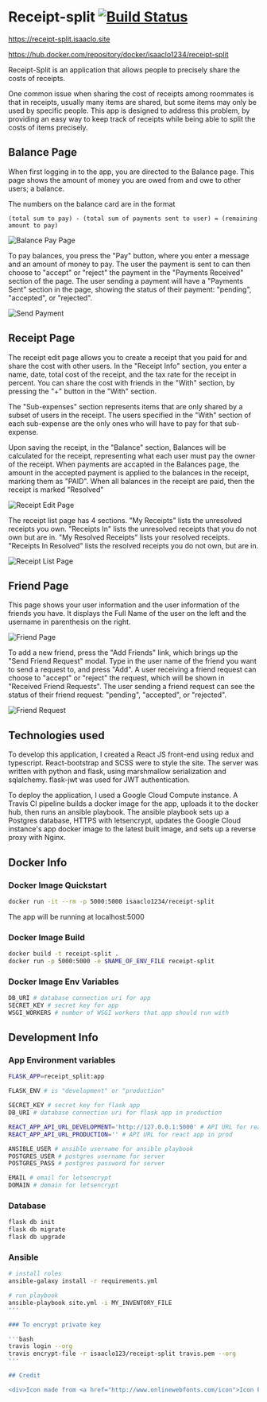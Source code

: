 # Receipt-split [![Build Status](https://travis-ci.org/isaaclo123/receipt-split.svg?branch=master)](https://travis-ci.org/isaaclo123/receipt-split)

https://receipt-split.isaaclo.site

https://hub.docker.com/repository/docker/isaaclo1234/receipt-split

Receipt-Split is an application that allows people to precisely share the costs of receipts.

One common issue when sharing the cost of receipts among roommates is that in receipts, usually many
items are shared, but some items may only be used by specific people. This app is designed to
address this problem, by providing an easy way to keep track of receipts while being able to split
the costs of items precisely.

## Balance Page

When first logging in to the app, you are directed to the Balance page. This page shows the amount
of money you are owed from and owe to other users; a balance.

The numbers on the balance card are in the format

```None
(total sum to pay) - (total sum of payments sent to user) = (remaining amount to pay)
```

![Balance Pay Page](screenshots/balancepay.png)

To pay balances, you press the "Pay" button, where you enter a message and an amount of money to
pay. The user the payment is sent to can then choose to "accept" or "reject" the payment in the
"Payments Received" section of the page. The user sending a payment will have a "Payments Sent"
section in the page, showing the status of their payment: "pending", "accepted", or "rejected".

![Send Payment](screenshots/paymodal.png)

## Receipt Page

The receipt edit page allows you to create a receipt that you paid for and share the cost with
other users. In the "Receipt Info" section, you enter a name, date, total cost of the receipt, and
the tax rate for the receipt in percent. You can share the cost with friends in the "With" section,
by pressing the "+" button in the "With" section.

The "Sub-expenses" section represents items that are only shared by a subset of users in the
receipt. The users specified in the "With" section of each sub-expense are the only ones who will
have to pay for that sub-expense.

Upon saving the receipt, in the "Balance" section, Balances will be calculated for the receipt,
representing what each user must pay the owner of the receipt. When payments are accapted in the
Balances page, the amount in the accepted payment is applied to the balances in the receipt, marking
them as "PAID". When all balances in the receipt are paid, then the receipt is marked "Resolved"

![Receipt Edit Page](screenshots/receiptedit.png)

The receipt list page has 4 sections. "My Receipts" lists the unresolved receipts you own. "Receipts
In" lists the unresolved receipts that you do not own but are in. "My Resolved Receipts" lists your
resolved receipts. "Receipts In Resolved" lists the resolved receipts you do not own, but are in.

![Receipt List Page](screenshots/receiptpage.png)

## Friend Page

This page shows your user information and the user information of the friends you have. It displays
the Full Name of the user on the left and the username in parenthesis on the right.

![Friend Page](screenshots/friendpage.png)

To add a new friend, press the "Add Friends" link, which brings up the "Send Friend Request" modal.
Type in the user name of the friend you want to send a request to, and press "Add". A user
receiving a friend request can choose to "accept" or "reject" the request, which will be shown in
"Received Friend Requests". The user sending a friend request can see the status of their friend
request: "pending", "accepted", or "rejected".

![Friend Request](screenshots/friendrequest.png)

## Technologies used

To develop this application, I created a React JS front-end using redux and typescript.
React-bootstrap and SCSS were to style the site. The server was written with python and flask,
using marshmallow serialization and sqlalchemy. flask-jwt was used for JWT authentication.

To deploy the application, I used a Google Cloud Compute instance. A Travis CI pipeline builds a
docker image for the app, uploads it to the docker hub, then runs an ansible playbook. The ansible
playbook sets up a Postgres database, HTTPS with letsencrypt, updates the Google Cloud instance's
app docker image to the latest built image, and sets up a reverse proxy with Nginx.

## Docker Info

### Docker Image Quickstart

```bash
docker run -it --rm -p 5000:5000 isaaclo1234/receipt-split
```

The app will be running at localhost:5000

### Docker Image Build

```bash
docker build -t receipt-split .
docker run -p 5000:5000 -e $NAME_OF_ENV_FILE receipt-split
```

### Docker Image Env Variables

```bash
DB_URI # database connection uri for app
SECRET_KEY # secret key for app
WSGI_WORKERS # number of WSGI workers that app should run with
```

## Development Info

### App Environment variables

```bash
FLASK_APP=receipt_split:app

FLASK_ENV # is "development" or "production"

SECRET_KEY # secret key for flask app
DB_URI # database connection uri for flask app in production

REACT_APP_API_URL_DEVELOPMENT='http://127.0.0.1:5000' # API URL for react app in dev
REACT_APP_API_URL_PRODUCTION='' # API URL for react app in prod

ANSIBLE_USER # ansible username for ansible playbook
POSTGRES_USER # postgres username for server
POSTGRES_PASS # postgres password for server

EMAIL # email for letsencrypt
DOMAIN # domain for letsencrypt
```

### Database

```bash
flask db init
flask db migrate
flask db upgrade
```

### Ansible

```bash
# install roles
ansible-galaxy install -r requirements.yml

# run playbook
ansible-playbook site.yml -i MY_INVENTORY_FILE
'''

### To encrypt private key

'''bash
travis login --org
travis encrypt-file -r isaaclo123/receipt-split travis.pem --org
'''

## Credit

<div>Icon made from <a href="http://www.onlinewebfonts.com/icon">Icon Fonts</a> is licensed by CC BY 3.0</div>
